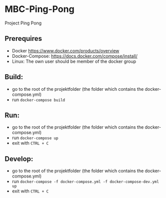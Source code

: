 # MBC-Ping-Pong
Project Ping Pong

## Prerequires
- Docker https://www.docker.com/products/overview
- Docker-Compose: https://docs.docker.com/compose/install/
- Linux: The own user should be member of the docker group

## Build:
- go to the root of the projektfolder (the folder which contains the docker-compose.yml)
- run `docker-compose build`

## Run:
- go to the root of the projektfolder (the folder which contains the docker-compose.yml)
- run `docker-compose up`
- exit with `CTRL + C`

## Develop:
- go to the root of the projektfolder (the folder which contains the docker-compose.yml)
- run `docker-compose -f docker-compose.yml -f docker-compose-dev.yml up`
- exit with `CTRL + C`
